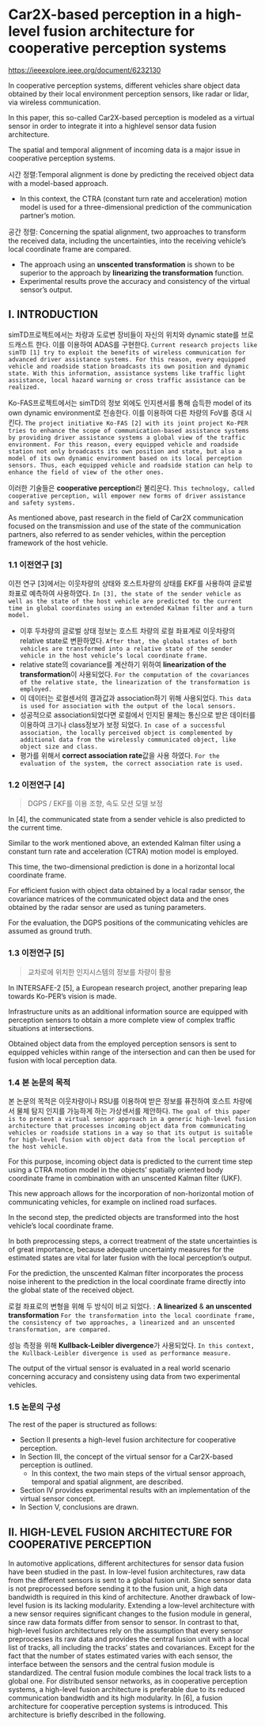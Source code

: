 # Car2X-based perception in a high-level fusion architecture for cooperative perception systems

https://ieeexplore.ieee.org/document/6232130



In cooperative perception systems, different vehicles share object data obtained by their local environment perception sensors, like radar or lidar, via wireless communication. 

In this paper, this so-called Car2X-based perception is modeled as a virtual sensor in order to integrate it into a highlevel sensor data fusion architecture. 

The spatial and temporal alignment of incoming data is a major issue in cooperative perception systems. 

시간 정렬:Temporal alignment is done by predicting the received object data with a model-based approach. 
- In this context, the CTRA (constant turn rate and acceleration) motion model is used for a three-dimensional prediction of the communication partner’s motion. 

공간 정렬: Concerning the spatial alignment, two approaches to transform the received data, including the uncertainties, into the receiving vehicle’s local coordinate frame are compared. 
- The approach using an **unscented transformation** is shown to be superior to the approach by **linearizing the transformation** function. 
- Experimental results prove the accuracy and consistency of the virtual sensor’s output.


## I. INTRODUCTION

simTD프로젝트에서는 차량과 도로변 장비들이 자신의 위치와 dynamic state를 브로드캐스트 한다. 이를 이용하여 ADAS를 구현한다. `Current research projects like simTD [1] try to exploit the benefits of wireless communication for advanced driver assistance systems. For this reason, every equipped vehicle and roadside station broadcasts its own position and dynamic state. With this information, assistance systems like traffic light assistance, local hazard warning or cross traffic assistance can be realized.`

Ko-FAS프로젝트에서는 simTD의 정보 외에도 인지센서를 통해 습득한 model of its own dynamic environment로 전송한다. 이를 이용하여 다른 차량의 FoV를 증대 시킨다. `The project initiative Ko-FAS [2] with its joint project Ko-PER tries to enhance the scope of communication-based assistance systems by providing driver assistance systems a global view of the traffic environment. For this reason, every equipped vehicle and roadside station not only broadcasts its own position and state, but also a model of its own dynamic environment based on its local perception sensors. Thus, each equipped vehicle and roadside station can help to enhance the field of view of the other ones.`

이러한 기술들은 **cooperative perception**라 불리운다. `This technology, called cooperative perception, will empower new forms of driver assistance and safety systems.`

As mentioned above, past research in the field of Car2X communication focused on the transmission and use of the state of the communication partners, also referred to as sender vehicles, within the perception framework of the host vehicle. 

### 1.1 이전연구 [3]

이전 연구 [3]에서는 이웃차량의 상태와 호스트차량의 상태를 EKF를 사용하여 글로벌 좌표로 예측하여 사용하였다. `In [3], the state of the sender vehicle as well as the state of the host vehicle are predicted to the current time in global coordinates using an extended Kalman filter and a turn model. `
- 이후 두차량의 글로벌 상태 정보는 호스트 차량의 로컬 좌표계로 이웃차량의 relative state로 변환하였다. `After that, the global states of both vehicles are transformed into a relative state of the sender vehicle in the host vehicle’s local coordinate frame. `
- relative state의 covariance를 계산하기 위하여 **linearization of the transformation**이 사용되었다. `For the computation of the covariances of the relative state, the linearization of the transformation is employed. `
- 이 데이터는 로컬센서의 결과값과 association하기 위해 사용되었다. `This data is used for association with the output of the local sensors. `
- 성공적으로 association되었다면 로컬에서 인지된 물체는 통신으로 받은 데이터를 이용하여 크기나 class정보가 보정 되었다. `In case of a successful association, the locally perceived object is complemented by additional data from the wirelessly communicated object, like object size and class. `
- 평가를 위해서 **correct association rate**값을 사용 하였다. `For the evaluation of the system, the correct association rate is used.`

### 1.2 이전연구 [4]

> DGPS / EKF를 이용 조향, 속도 모션 모델 보정 

In [4], the communicated state from a sender vehicle is also predicted to the current time. 

Similar to the work mentioned above, an extended Kalman filter using a constant turn rate and acceleration (CTRA) motion model is employed. 

This time, the two-dimensional prediction is done in a horizontal local coordinate frame. 

For efficient fusion with object data obtained by a local radar sensor, the covariance matrices of the communicated object data and the ones obtained by the radar sensor are used as tuning parameters. 

For the evaluation, the DGPS positions of the communicating vehicles are assumed as ground truth.


### 1.3 이전연구 [5]

> 교차로에 위치한 인지시스템의 정보를 차량이 활용 

In INTERSAFE-2 [5], a European research project, another preparing leap towards Ko-PER’s vision is made.

Infrastructure units as an additional information source are equipped with perception sensors to obtain a more complete view of complex traffic situations at intersections. 

Obtained object data from the employed perception sensors is sent to equipped vehicles within range of the intersection and can then be used for fusion with local perception data.


### 1.4 본 논문의 목적 

본 논문의 목적은 이웃차량이나 RSU를 이용하여 받은 정보를 퓨전하여 호스트 차량에서 물체 탐지 인지를 가능하게 하는 가상센서를 제안하다. `The goal of this paper is to present a virtual sensor approach in a generic high-level fusion architecture that processes incoming object data from communicating vehicles or roadside stations in a way so that its output is suitable for high-level fusion with object data from the local perception of the host vehicle. `

For this purpose, incoming object data is predicted to the current time step using a CTRA motion model in the objects’ spatially oriented body coordinate frame in combination with an unscented Kalman filter (UKF). 

This new approach allows for the incorporation of non-horizontal motion of communicating vehicles, for example on inclined road surfaces. 

In the second step, the predicted objects are transformed into the host vehicle’s local coordinate frame. 

In both preprocessing steps, a correct treatment of the state uncertainties is of great importance, because adequate uncertainty measures for the estimated states are vital for later fusion with the local perception’s output.

For the prediction, the unscented Kalman filter incorporates the process noise inherent to the prediction in the local coordinate frame directly into the global state of the received object. 

로컬 좌표로의 변형을 위해 두 방식이 비교 되었다. : **A linearized** &  **an unscented transformation** `For the transformation into the local coordinate frame, the consistency of two approaches, a linearized and an unscented transformation, are compared. `

성능 측정을 위해 **Kullback-Leibler divergence**가 사용되었다. `In this context, the Kullback-Leibler divergence is used as performance measure.`

The output of the virtual sensor is evaluated in a real world scenario concerning accuracy and consisteny using data from two experimental vehicles.

### 1.5 논문의 구성 

The rest of the paper is structured as follows: 
- Section II presents a high-level fusion architecture for cooperative perception. 
- In Section III, the concept of the virtual sensor for a Car2X-based perception is outlined. 
    - In this context, the two main steps of the virtual sensor approach, temporal and spatial alignment, are described. 
- Section IV provides experimental results with an implementation of the virtual sensor concept. 
- In Section V, conclusions are drawn.


## II. HIGH-LEVEL FUSION ARCHITECTURE FOR COOPERATIVE PERCEPTION

In automotive applications, different architectures for sensor data fusion have been studied in the past. In low-level
fusion architectures, raw data from the different sensors
is sent to a global fusion unit. Since sensor data is not
preprocessed before sending it to the fusion unit, a high data
bandwidth is required in this kind of architecture. Another
drawback of low-level fusion is its lacking modularity. Extending a low-level architecture with a new sensor requires
significant changes to the fusion module in general, since
raw data formats differ from sensor to sensor. In contrast to
that, high-level fusion architectures rely on the assumption
that every sensor preprocesses its raw data and provides the
central fusion unit with a local list of tracks, all including
the tracks’ states and covariances. Except for the fact that
the number of states estimated varies with each sensor,
the interface between the sensors and the central fusion
module is standardized. The central fusion module combines
the local track lists to a global one. For distributed sensor
networks, as in cooperative perception systems, a high-level
fusion architecture is preferable due to its reduced communication bandwidth and its high modularity. In [6], a fusion
architecture for cooperative perception systems is introduced.
This architecture is briefly described in the following.









